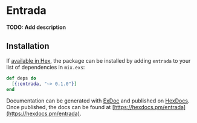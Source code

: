 # Entrada

**TODO: Add description**

## Installation

If [available in Hex](https://hex.pm/docs/publish), the package can be installed
by adding `entrada` to your list of dependencies in `mix.exs`:

```elixir
def deps do
  [{:entrada, "~> 0.1.0"}]
end
```

Documentation can be generated with [ExDoc](https://github.com/elixir-lang/ex_doc)
and published on [HexDocs](https://hexdocs.pm). Once published, the docs can
be found at [https://hexdocs.pm/entrada](https://hexdocs.pm/entrada).

